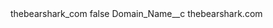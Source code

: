 <?xml version="1.0" encoding="UTF-8"?>
<CustomMetadata xmlns="http://soap.sforce.com/2006/04/metadata" xmlns:xsi="http://www.w3.org/2001/XMLSchema-instance" xmlns:xsd="http://www.w3.org/2001/XMLSchema">
    <label>thebearshark_com</label>
    <protected>false</protected>
    <values>
        <field>Domain_Name__c</field>
        <value xsi:type="xsd:string">thebearshark.com</value>
    </values>
</CustomMetadata>
